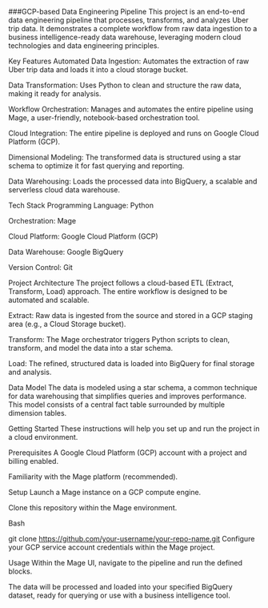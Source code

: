 ###GCP-based Data Engineering Pipeline
This project is an end-to-end data engineering pipeline that processes, transforms, and analyzes Uber trip data. It demonstrates a complete workflow from raw data ingestion to a business intelligence-ready data warehouse, leveraging modern cloud technologies and data engineering principles.

Key Features
Automated Data Ingestion: Automates the extraction of raw Uber trip data and loads it into a cloud storage bucket.

Data Transformation: Uses Python to clean and structure the raw data, making it ready for analysis.

Workflow Orchestration: Manages and automates the entire pipeline using Mage, a user-friendly, notebook-based orchestration tool.

Cloud Integration: The entire pipeline is deployed and runs on Google Cloud Platform (GCP).

Dimensional Modeling: The transformed data is structured using a star schema to optimize it for fast querying and reporting.

Data Warehousing: Loads the processed data into BigQuery, a scalable and serverless cloud data warehouse.

Tech Stack
Programming Language: Python

Orchestration: Mage

Cloud Platform: Google Cloud Platform (GCP)

Data Warehouse: Google BigQuery

Version Control: Git

Project Architecture
The project follows a cloud-based ETL (Extract, Transform, Load) approach. The entire workflow is designed to be automated and scalable.

Extract: Raw data is ingested from the source and stored in a GCP staging area (e.g., a Cloud Storage bucket).

Transform: The Mage orchestrator triggers Python scripts to clean, transform, and model the data into a star schema.

Load: The refined, structured data is loaded into BigQuery for final storage and analysis.

Data Model
The data is modeled using a star schema, a common technique for data warehousing that simplifies queries and improves performance. This model consists of a central fact table surrounded by multiple dimension tables.

Getting Started
These instructions will help you set up and run the project in a cloud environment.

Prerequisites
A Google Cloud Platform (GCP) account with a project and billing enabled.

Familiarity with the Mage platform (recommended).

Setup
Launch a Mage instance on a GCP compute engine.

Clone this repository within the Mage environment.

Bash

git clone https://github.com/your-username/your-repo-name.git
Configure your GCP service account credentials within the Mage project.

Usage
Within the Mage UI, navigate to the pipeline and run the defined blocks.


The data will be processed and loaded into your specified BigQuery dataset, ready for querying or use with a business intelligence tool.
